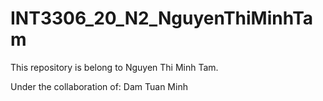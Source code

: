 # INT3306_20_N2_NguyenThiMinhTam
This repository is belong to Nguyen Thi Minh Tam.

Under the collaboration of: 
Dam Tuan Minh
